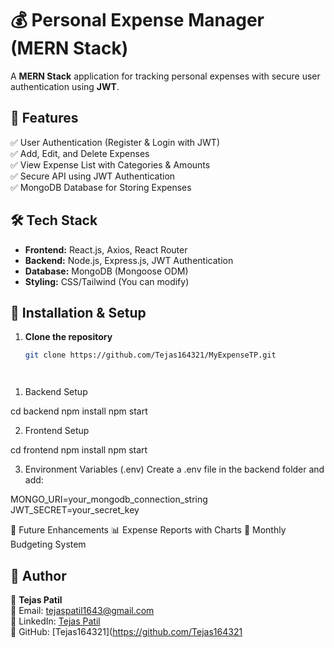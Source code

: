 # 💰 Personal Expense Manager (MERN Stack)  
A **MERN Stack** application for tracking personal expenses with secure user authentication using **JWT**.

## 🚀 Features
✅ User Authentication (Register & Login with JWT)  
✅ Add, Edit, and Delete Expenses  
✅ View Expense List with Categories & Amounts  
✅ Secure API using JWT Authentication  
✅ MongoDB Database for Storing Expenses  

## 🛠️ Tech Stack
- **Frontend:** React.js, Axios, React Router  
- **Backend:** Node.js, Express.js, JWT Authentication  
- **Database:** MongoDB (Mongoose ODM)  
- **Styling:** CSS/Tailwind (You can modify)  

## 📌 Installation & Setup
1. **Clone the repository**  
   ```sh
   git clone https://github.com/Tejas164321/MyExpenseTP.git




1) Backend Setup

cd backend
npm install
npm start


2) Frontend Setup

cd frontend
npm install
npm start


3) Environment Variables (.env)
Create a .env file in the backend folder and add:

MONGO_URI=your_mongodb_connection_string
JWT_SECRET=your_secret_key



🎯 Future Enhancements
📊 Expense Reports with Charts
📅 Monthly Budgeting System

## 📌 Author
👤 **Tejas Patil**  
📧 Email: [tejaspatil1643@gmail.com](mailto:tejaspatil1643@gmail.com)  
🔗 LinkedIn: [Tejas Patil](https://www.linkedin.com/in/tejaspatil1643b)  
🔗 GitHub: [Tejas164321](https://github.com/Tejas164321
